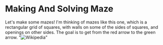 # Making And Solving Maze
Let's make some mazes! I'm thinking of mazes like this one, which is a rectangular grid of squares, with walls on some of the sides of squares, and openings on other sides. The goal is to get from the red arrow to the green arrow.
"![Wikipedia](https://upload.wikimedia.org/wikipedia/commons/thumb/8/88/Maze_simple.svg/475px-Maze_simple.svg.png)"

